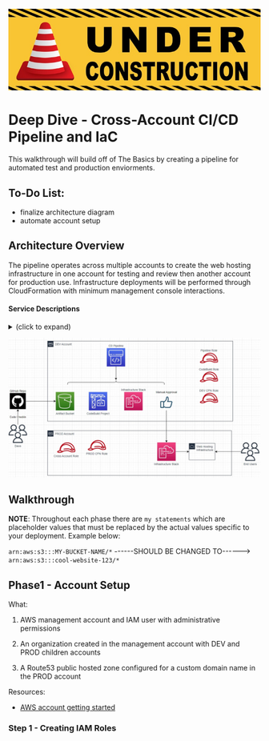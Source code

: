 ![Under Construction](construction.jpg)

# Deep Dive - Cross-Account CI/CD Pipeline and IaC
This walkthrough will build off of The Basics by creating a pipeline for automated test and production enviorments.

## To-Do List:
- finalize architecture diagram
- automate account setup

## Architecture Overview
The pipeline operates across multiple accounts to create the web hosting infrastructure in one account for testing and review then another account for production use. Infrastructure deployments will be performed through CloudFormation with minimum management console interactions.

#### Service Descriptions
<!-- (TOC:collapse=true&collapseText=Click to expand) -->
<details>
<summary>(click to expand)</summary>

- **CloudFormation** is a service that helps you model and set up your AWS resources so that you can spend less time managing those resources and more time focusing on your applications that run in AWS.

- **CodeBuild** is a fully managed continuous integration service that compiles source code, runs tests, and produces ready-to-deploy software packages.

- **CodePipeline** is a continuous delivery service you can use to model, visualize, and automate the steps required to release your software.

- **Simple Storage Service (S3)** is an object storage service that offers industry-leading scalability, data availability, security, and performance. You can use Amazon S3 to store and retrieve any amount of data at any time, from anywhere.

</details>

![Pipeline Architecture](pipelineArchitecture.jpg)


## Walkthrough


**NOTE**: Throughout each phase there are `my statements` which are placeholder values that must be replaced by the actual values specific to your deployment. Example below:

`arn:aws:s3:::MY-BUCKET-NAME/*` ------SHOULD BE CHANGED TO------> `arn:aws:s3:::cool-website-123/*`

## Phase1 - Account Setup

What:
1. AWS management account and IAM user with administrative permissions

2. An organization created in the management account with DEV and PROD children accounts

3. A Route53 public hosted zone configured for a custom domain name in the PROD account

Resources:
- [AWS account getting started](https://docs.aws.amazon.com/accounts/latest/reference/welcome-first-time-user.html)

### Step 1 - Creating IAM Roles